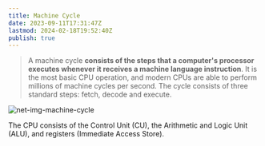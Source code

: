 ```yaml
---
title: Machine Cycle
date: 2023-09-11T17:31:47Z
lastmod: 2024-02-18T19:52:40Z
publish: true
---
```


> A machine cycle **consists of the steps that a computer's processor executes whenever it receives a machine language instruction**. It is the most basic CPU operation, and modern CPUs are able to perform millions of machine cycles per second. The cycle consists of three standard steps: fetch, decode and execute.

​![net-img-machine-cycle](Machine%20Cycle.png%20"The%20Machine%20Cycle")​

The CPU consists of the Control Unit (CU), the Arithmetic and Logic Unit (ALU), and registers (Immediate Access Store).
